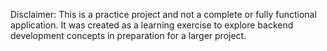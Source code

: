 Disclaimer: This is a practice project and not a complete or fully functional application. It was created as a learning exercise to explore backend development concepts in preparation for a larger project.
